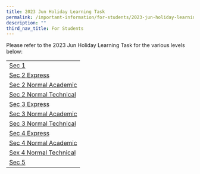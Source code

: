```yaml
---
title: 2023 Jun Holiday Learning Task
permalink: /important-information/for-students/2023-jun-holiday-learning-task/
description: ""
third_nav_title: For Students
---
```

Please refer to the 2023 Jun Holiday Learning Task for the various levels below:

|  |
|---|
| [Sec 1](https://drive.google.com/file/d/1c9L-Kzon7_mQ9I1o7P2wTWkdSB-Mgc9c/view?usp=drive_link)
| [Sec 2 Express](https://drive.google.com/file/d/1-Xv6xn8FOF4MmRQ6ZBf5AKu1CCGl32yK/view?usp=drive_link)
| [Sec 2 Normal Academic](https://drive.google.com/file/d/1yVeTlDVGy84eY8hvBM5hzx9akwmInClo/view?usp=drive_link)
| [Sec 2 Normal Technical](https://drive.google.com/file/d/1K2kR5_JF-_rXP15ZqCLlM30DmQ-WlNU0/view?usp=drive_link)
| [Sec 3 Express](https://drive.google.com/file/d/1iZc6EhMEScl6jpiccNBdaqWewYvHrSeZ/view?usp=drive_link)
| [Sec 3 Normal Academic](https://drive.google.com/file/d/1A3VU9cJWe-xBvAZy3pM8jyv862ocGWQD/view?usp=drive_link)
| [Sec 3 Normal Technical](https://drive.google.com/file/d/1pf_qpYREQyxMPjyswXJlbWDKNWcVQOBS/view?usp=drive_link)
| [Sec 4 Express](https://drive.google.com/file/d/1uFZ3RINDCPph37b16n9J4l3PyDGtuV4N/view?usp=drive_link)
| [Sec 4 Normal Academic](https://drive.google.com/file/d/1WToL3JsqS7htBsRFuiSKa1clQRVMo_KB/view?usp=drive_link)
| [Sex 4 Normal Technical](https://drive.google.com/file/d/1iRctxOT4OPQ_DaL01xu_oNpc8v0lOT4N/view?usp=drive_link)
| [Sec 5](https://drive.google.com/file/d/1afk7JuzpKVv6utpWbDW8P3nTMdyOqbez/view?usp=drive_link)